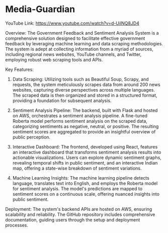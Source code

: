 # Media-Guardian

YouTube Link: https://www.youtube.com/watch?v=d-UilNQ8JD4

Overview:
The Government Feedback and Sentiment Analysis System is a comprehensive solution designed to facilitate effective government feedback by leveraging machine learning and data scraping methodologies. The system is adept at collecting information from a myriad of sources, including regional news websites, YouTube channels, and Twitter, employing robust web scraping tools and APIs.

Key Features:

1. Data Scraping:
Utilizing tools such as Beautiful Soup, Scrapy, and requests, the system meticulously scrapes data from around 200 news websites, capturing diverse perspectives across multiple languages. The scraped data is then organized and stored in a structured format, providing a foundation for subsequent analysis.

2. Sentiment Analysis Pipeline:
The backend, built with Flask and hosted on AWS, orchestrates a sentiment analysis pipeline. A fine-tuned Roberta model performs sentiment analysis on the scraped data, categorizing sentiments as negative, neutral, or positive. The resulting sentiment scores are aggregated to provide an insightful overview of public perception.

3. Interactive Dashboard:
The frontend, developed using React, features an interactive dashboard that transforms sentiment analysis results into actionable visualizations. Users can explore dynamic sentiment graphs, revealing temporal shifts in public sentiment, and an interactive Indian map, offering a state-wise breakdown of sentiment variations.

4. Machine Learning Insights:
The machine learning pipeline detects language, translates text into English, and employs the Roberta model for sentiment analysis. The model's predictions are mapped to sentiment scores on a continuous scale, offering nuanced insights into public sentiment.

Deployment:
The system's backend APIs are hosted on AWS, ensuring scalability and reliability. The GitHub repository includes comprehensive documentation, guiding users through the setup and deployment processes.

